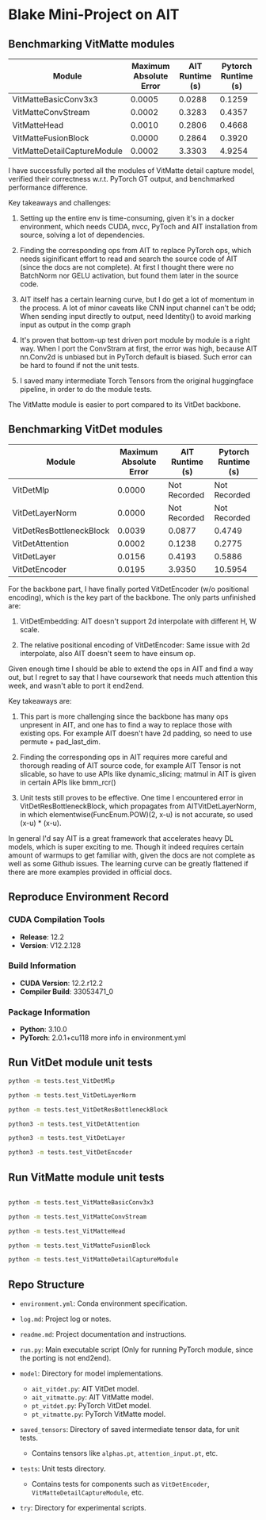 # Blake Mini-Project on AIT

## Benchmarking VitMatte modules

| Module                       | Maximum Absolute Error | AIT Runtime (s)  | Pytorch Runtime (s)  |
|------------------------------|------------------------|-------------|-----------------|
| VitMatteBasicConv3x3         |   0.0005               |   0.0288    |    0.1259       |
| VitMatteConvStream           |   0.0002               |   0.3283    |    0.4357       |
| VitMatteHead                 |   0.0010               |   0.2806    |    0.4668       |
| VitMatteFusionBlock          |   0.0000               |   0.2864    |    0.3920       |
| VitMatteDetailCaptureModule  |   0.0002               |   3.3303    |    4.9254       |

I have successfully ported all the modules of VitMatte detail capture model, verified their correctness w.r.t. PyTorch GT output, and benchmarked performance difference.

Key takeaways and challenges: 

1. Setting up the entire env is time-consuming, given it's in a docker environment, which needs CUDA, nvcc, PyToch and AIT installation from source, solving a lot of dependencies.

2. Finding the corresponding ops from AIT to replace PyTorch ops, which needs siginificant effort to read and search the source code of AIT (since the docs are not complete). At first I thought there were no BatchNorm nor GELU activation, but found them later in the source code. 

3. AIT itself has a certain learning curve, but I do get a lot of momentum in the process. A lot of minor caveats like CNN input channel can't be odd; When sending input directly to output, need Identity() to avoid marking input as output in the comp graph

4. It's proven that bottom-up test driven port module by module is a right way. When I port the ConvStram at first, the error was high, because AIT nn.Conv2d is unbiased but in PyTorch default is biased. Such error can be hard to found if not the unit tests. 

5. I saved many intermediate Torch Tensors from the original huggingface pipeline, in order to do the module tests.

The VitMatte module is easier to port compared to its VitDet backbone. 

## Benchmarking VitDet modules
| Module                       | Maximum Absolute Error | AIT Runtime (s) | Pytorch Runtime (s) |
|------------------------------|------------------------|-------------|-----------------|
| VitDetMlp                    |    0.0000              | Not Recorded|  Not Recorded   |
| VitDetLayerNorm              |    0.0000              | Not Recorded|   Not Recorded  |
| VitDetResBottleneckBlock     |    0.0039              |   0.0877    |   0.4749        |
| VitDetAttention              |    0.0002              |   0.1238    |   0.2775        |
| VitDetLayer                  |    0.0156              |   0.4193    |   0.5886        |
| VitDetEncoder                |    0.0195              |   3.9350    |   10.5954       |



For the backbone part, I have finally ported VitDetEncoder (w/o positional encoding), which is the key part of the backbone. The only parts unfinished are: 

1. VitDetEmbedding: AIT doesn't support 2d interpolate with different H, W scale.

2. The relative positional encoding of VitDetEncoder: Same issue with 2d interpolate, also AIT doesn't seem to have einsum op.

Given enough time I should be able to extend the ops in AIT and find a way out, but I regret to say that I have coursework that needs much attention this week, and wasn't able to port it end2end. 

Key takeaways are:

1. This part is more challenging since the backbone has many ops unpresent in AIT, and one has to find a way to replace those with existing ops. For example AIT doesn't have 2d padding, so need to use permute + pad_last_dim.

2. Finding the corresponding ops in AIT requires more careful and thorough reading of AIT source code, for example AIT Tensor is not slicable, so have to use APIs like dynamic_slicing; matmul in AIT is given in certain APIs like bmm_rcr()

3. Unit tests still proves to be effective. One time I encountered error in VitDetResBottleneckBlock, which propagates from AITVitDetLayerNorm, in which elementwise(FuncEnum.POW)(2, x-u) is not accurate, so used (x-u) * (x-u).

In general I'd say AIT is a great framework that accelerates heavy DL models, which is super exciting to me. Though it indeed requires certain amount of warmups to get familiar with, given the docs are not complete as well as some Github issues. The learning curve can be greatly flattened if there are more examples provided in official docs.

## Reproduce Environment Record

### CUDA Compilation Tools
- **Release**: 12.2
- **Version**: V12.2.128

### Build Information
- **CUDA Version**: 12.2.r12.2
- **Compiler Build**: 33053471_0

### Package Information
- **Python**: 3.10.0
- **PyTorch**: 2.0.1+cu118
more info in environment.yml

## Run VitDet module unit tests 

```bash
python -m tests.test_VitDetMlp

python -m tests.test_VitDetLayerNorm

python -m tests.test_VitDetResBottleneckBlock

python3 -m tests.test_VitDetAttention

python3 -m tests.test_VitDetLayer

python3 -m tests.test_VitDetEncoder

```

## Run VitMatte module unit tests 

```bash

python -m tests.test_VitMatteBasicConv3x3

python -m tests.test_VitMatteConvStream

python -m tests.test_VitMatteHead

python -m tests.test_VitMatteFusionBlock

python -m tests.test_VitMatteDetailCaptureModule
```

## Repo Structure

- `environment.yml`: Conda environment specification.
- `log.md`: Project log or notes.
- `readme.md`: Project documentation and instructions.
- `run.py`: Main executable script (Only for running PyTorch module, since the porting is not end2end).

- `model`: Directory for model implementations.
  - `ait_vitdet.py`: AIT VitDet model.
  - `ait_vitmatte.py`: AIT VitMatte model.
  - `pt_vitdet.py`: PyTorch VitDet model.
  - `pt_vitmatte.py`: PyTorch VitMatte model.

- `saved_tensors`: Directory of saved intermediate tensor data, for unit tests.
  - Contains tensors like `alphas.pt`, `attention_input.pt`, etc.

- `tests`: Unit tests directory.
  - Contains tests for components such as `VitDetEncoder`, `VitMatteDetailCaptureModule`, etc.

- `try`: Directory for experimental scripts.
